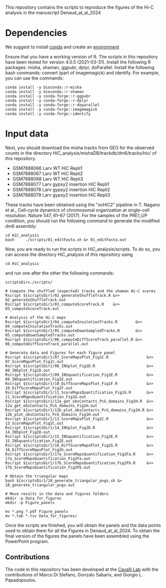 This repository contains the scripts to reproduce the figures of the Hi-C analysis in the manuscript Denaud_at_al_2024

# Dependencies #
We suggest to install [conda](https://conda.io/projects/conda/en/latest/user-guide/getting-started.html) and create an [environment](https://conda.io/projects/conda/en/latest/user-guide/tasks/manage-environments.html)

Ensure that you have a working version of R. The scripts in this repository have been tested for version 4.0.5 (2021-03-31).
Install the following R packages: misha, shaman, ggpubr, dplyr, doParallel.
Install the following bash commands: convert (part of imagemagick) and identify.
For example, you can use the commands:
```
conda install -y bioconda::r-misha
conda install -y bioconda::r-shaman
conda install -y conda-forge::r-ggpubr
conda install -y conda-forge::r-dplyr
conda install -y conda-forge::r-doparallel
conda install -y conda-forge::imagemagick
conda install -y conda-forge::identify
```

# Input data #
Next, you should download the misha tracks from GEO for the observed counts in the directory HiC_analysis/mishaDB/trackdb/dm6/tracks/hic/ of this repository.
- GSM7888066	Larv WT HiC Repli1
- GSM7888067	Larv WT HiC Repli2
- GSM7888068	Larv WT HiC Repli3
- GSM7888077	Larv gypsy2 insertion HiC Repli1
- GSM7888078	Larv gypsy2 insertion HiC Repli2
- GSM7888079	Larv gypsy2 insertion HiC Repli3

These tracks have been obtained using the "scHiC2" pipeline in T. Nagano et al., Cell-cycle dynamics of chromosomal organization at single-cell resolution. Nature 547, 61–67 (2017). For the
samples of the PRE1_UP condition, you should run the following command to generate the modified dm6 assembly:
```
cd HiC_analysis
bash     ./scripts/01_editFasta.sh &> 01_editFasta.out
```

Now, you are ready to run the scripts in HiC_analysis/scripts. To do so, you can access the directory HiC_analysis of this repository using
```
cd HiC_analysis
```
and run one after the other the following commands:
```
scriptsDir=./scripts/

# Compute the shuffled (expected) tracks and the shaman Hi-C scores
Rscript ${scriptsDir}/02_generateShuffleTrack.R &>> 02_generateShuffleTrack.out
Rscript ${scriptsDir}/03_computeScoreTrack.R    &>> 03_computeScoreTrack.out

# Analysis of the Hi-C maps
Rscript ${scriptsDir}/04_computeInsulationTracks.R        &>> 04_computeInsulationTracks.out
Rscript ${scriptsDir}/05_computeDownSampledTracks.R       &>> 05_computeDownSampledTracks.out
Rscript ${scriptsDir}/06_computeDiffScoreTrack_parallel.R &>> 06_computeDiffScoreTrack_parallel.out

# Generate data and Figures for each figure panel
Rscript ${scriptsDir}/07_ScoreMapsPlot_Fig1C.R                 &>> 07_ScoreMapsPlot_Fig1C.out
Rscript ${scriptsDir}/08_INSplot_Fig1D.R                       &>> 08_INSplot_Fig1D.out
Rscript ${scriptsDir}/09_INSquantification_Fig1E.R             &>> 09_INSquantification_Fig1E.out
Rscript ${scriptsDir}/10_DiffScoreMapsPlot_Fig1F.R             &>> 10_DiffScoreMapsPlot_Fig1F.out
Rscript ${scriptsDir}/11_ScoreMapsQuantification_Fig1G.R       &>> 11_ScoreMapsQuantification_Fig1G.out
Rscript ${scriptsDir}/12a_get_obsContacts_PcG_domains_Fig1H.R  &>> 12a_get_obsContacts_PcG_domains_Fig1H.out
Rscript ${scriptsDir}/12b_plot_obsContacts_PcG_domains_Fig1H.R &>> 12b_plot_obsContacts_PcG_domains_Fig1H.out
Rscript ${scriptsDir}/13_ScoreMapsPlot_Fig2C.R                 &>> 13_ScoreMapsPlot_Fig2C.out
Rscript ${scriptsDir}/14_INSplot_Fig2D.R                       &>> 14_INSplot_Fig2D.out
Rscript ${scriptsDir}/15_INSquantification_Fig2E.R             &>> 15_INSquantification_Fig2E.out
Rscript ${scriptsDir}/16_DiffScoreMapsPlot_Fig2G.R             &>> 16_DiffScoreMapsPlot_Fig2G.out
Rscript ${scriptsDir}/17a_ScoreMapsQuantification_Fig2Fa.R     &>>  17a_ScoreMapsQuantification_Fig2Fa.out
Rscript ${scriptsDir}/17b_ScoreMapsQuantification_Fig2Fb.R     &>>  17b_ScoreMapsQuantification_Fig2Fb.out

# Obtain the triangular maps
bash ${scriptsDir}/18_generate_triangular_pngs.sh &> 18_generate_triangular_pngs.out

# Move results in the data and figures folders
mkdir -p Data_for_figures
mkdir -p Figure_panels

mv *.png *.pdf Figure_panels
mv *.tab *.tsv Data_for_figures/
```

Once the scripts are finished, you will obtain the panels and the data points used to obtain them for all the Figures in Denaud_at_al_2024.
To obtain the final version of the figures the panels have been assembled using the PowerPoint program.

## Contributions ##
The code in this repository has been developed at the [Cavalli Lab](https://www.igh.cnrs.fr/en/research/departments/genome-dynamics/chromatin-and-cell-biology) 
with the contributions of Marco Di Stefano, Gonzalo Sabaris, and Giorgio L. Papadopoulos.
